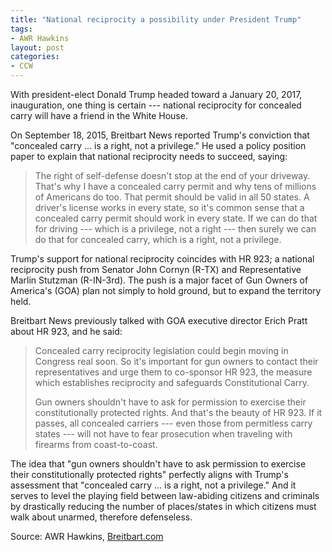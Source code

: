 ```yaml
---
title: "National reciprocity a possibility under President Trump"
tags:
- AWR Hawkins
layout: post
categories:
- CCW
---
```


With president-elect Donald Trump headed toward a January 20, 2017, inauguration, one thing is certain --- national reciprocity for concealed carry will have a friend in the White House.

On September 18, 2015, Breitbart News reported Trump's conviction that "concealed carry ... is a right, not a privilege." He used a policy position paper to explain that national reciprocity needs to succeed, saying:

> The right of self-defense doesn't stop at the end of your driveway. That's why I have a concealed carry permit and why tens of millions of Americans do too. That permit should be valid in all 50 states. A driver's license works in every state, so it's common sense that a concealed carry permit should work in every state. If we can do that for driving --- which is a privilege, not a right --- then surely we can do that for concealed carry, which is a right, not a privilege.

Trump's support for national reciprocity coincides with HR 923; a national reciprocity push from Senator John Cornyn (R-TX) and Representative Marlin Stutzman (R-IN-3rd). The push is a major facet of Gun Owners of America's (GOA) plan not simply to hold ground, but to expand the territory held.

Breitbart News previously talked with GOA executive director Erich Pratt about HR 923, and he said:

> Concealed carry reciprocity legislation could begin moving in Congress real soon. So it's important for gun owners to contact their representatives and urge them to co-sponsor HR 923, the measure which establishes reciprocity and safeguards Constitutional Carry.
>
> Gun owners shouldn't have to ask for permission to exercise their constitutionally protected rights. And that's the beauty of HR 923. If it passes, all concealed carriers --- even those from permitless carry states --- will not have to fear prosecution when traveling with firearms from coast-to-coast.

The idea that "gun owners shouldn't have to ask permission to exercise their constitutionally protected rights" perfectly aligns with Trump's assessment that "concealed carry ... is a right, not a privilege." And it serves to level the playing field between law-abiding citizens and criminals by drastically reducing the number of places/states in which citizens must walk about unarmed, therefore defenseless.

Source: AWR Hawkins, [Breitbart.com](https://www.breitbart.com/big-government/2016/11/09/national-reciprocity-reality-president-trump/)
